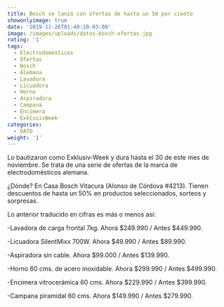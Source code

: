 ```yaml
---
title: Bosch se lanzó con ofertas de hasta un 50 por ciento
showonlyimage: true
date: '2019-11-26T01:40:10-03:00'
image: /images/uploads/datos-bosch-ofertas.jpg
rating: '1'
tags:
  - Electrodomésticos
  - Ofertas
  - Bosch
  - Alemana
  - Lavadora
  - Licuadora
  - Horno
  - Aspiradora
  - Campana
  - Encimera
  - ExklusivWeek
categories:
  - DATO
weight: '1'
---
```

Lo bautizaron como Exklusiv-Week y dura hasta el 30 de este mes de noviembre. Se trata de una serie de ofertas de la marca de electrodomésticos alemana.

<!--more-->

¿Dónde? En Casa Bosch Vitacura (Alonso de Córdova #4213). Tienen descuentos de hasta un 50% en productos seleccionados, sorteos y sorpresas. 

Lo anterior traducido en cifras es más o menos así:

\-Lavadora de carga frontal 7kg. Ahora $249.990 / Antes $449.990.

\-Licuadora SilentMixx 700W. Ahora $49.990 / Antes $89.990.

\-Aspiradora sin cable. Ahora $99.000 / Antes $139.990.

\-Horno 60 cms. de acero inoxidable. Ahora $299.990 / Antes $499.990.

\-Encimera vitrocerámica 60 cms. Ahora $229.990 / Antes $399.990.

\-Campana piramidal 60 cms. Ahora $149.990 / Antes $279.990.
